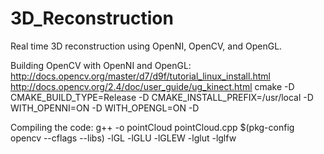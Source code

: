 # 3D_Reconstruction
Real time 3D reconstruction using OpenNI, OpenCV, and OpenGL.

Building OpenCV with OpenNI and OpenGL:
http://docs.opencv.org/master/d7/d9f/tutorial_linux_install.html
http://docs.opencv.org/2.4/doc/user_guide/ug_kinect.html
cmake -D CMAKE_BUILD_TYPE=Release -D CMAKE_INSTALL_PREFIX=/usr/local -D WITH_OPENNI=ON -D WITH_OPENGL=ON -D

Compiling the code:
g++ -o pointCloud pointCloud.cpp $(pkg-config opencv --cflags --libs) -lGL -lGLU -lGLEW -lglut -lglfw

